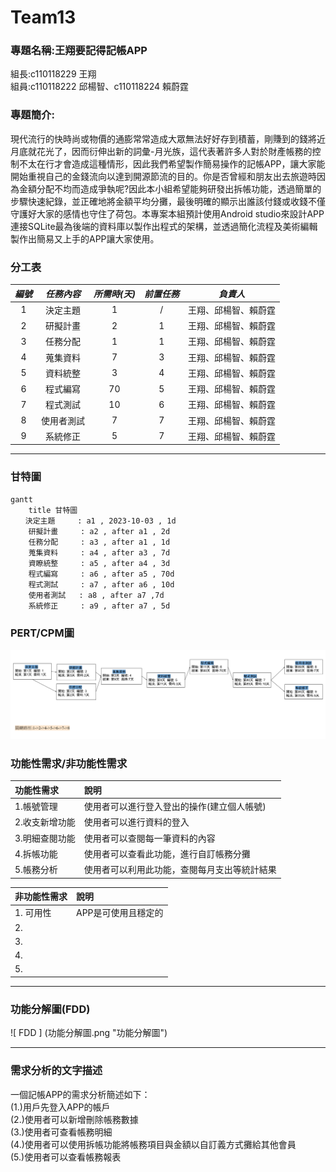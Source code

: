 # Team13
### 專題名稱:王翔要記得記帳APP  
組長:c110118229 王翔  
組員:c110118222 邱楊智、c110118224 賴蔚霆  

### 專題簡介:  
現代流行的快時尚或物價的通膨常常造成大眾無法好好存到積蓄，剛賺到的錢將近月底就花光了，因而衍伸出新的詞彙-月光族，這代表著許多人對於財產帳務的控制不太在行才會造成這種情形，因此我們希望製作簡易操作的記帳APP，讓大家能開始重視自己的金錢流向以達到開源節流的目的。你是否曾經和朋友出去旅遊時因為金額分配不均而造成爭執呢?因此本小組希望能夠研發出拆帳功能，透過簡單的步驟快速紀錄，並正確地將金額平均分攤，最後明確的顯示出誰該付錢或收錢不僅守護好大家的感情也守住了荷包。本專案本組預計使用Android studio來設計APP連接SQLite最為後端的資料庫以製作出程式的架構，並透過簡化流程及美術編輯製作出簡易又上手的APP讓大家使用。  

### 分工表
|  *編號*  |  *任務內容*  |  *所需時(天)*  |  *前置任務*  |  *負責人*  |
| :------: |   :------:  |    :------:   |   :------:  |  :------:  |
|     1    |   決定主題   |       1       |      /      |王翔、邱楊智、賴蔚霆|
|     2    |   研擬計畫   |       2       |      1      |王翔、邱楊智、賴蔚霆|
|     3    |   任務分配   |       1       |      1      |王翔、邱楊智、賴蔚霆|
|     4    |   蒐集資料   |       7       |      3      |王翔、邱楊智、賴蔚霆|
|     5    |   資料統整   |       3       |      4      |王翔、邱楊智、賴蔚霆|
|     6    |   程式編寫   |       70      |      5      |王翔、邱楊智、賴蔚霆|
|     7    |   程式測試   |       10      |      6      |王翔、邱楊智、賴蔚霆|
|     8    |  使用者測試  |       7       |      7      |王翔、邱楊智、賴蔚霆|
|     9    |  系統修正    |       5       |      7      |王翔、邱楊智、賴蔚霆|
---
### 甘特圖
```mermaid
gantt
    title 甘特圖
　　決定主題     : a1 , 2023-10-03 , 1d
    研擬計畫     : a2 , after a1 , 2d
    任務分配     : a3 , after a1 , 1d
    蒐集資料     : a4 , after a3 , 7d
    資瞭統整     : a5 , after a4 , 3d
    程式編寫     : a6 , after a5 , 70d
    程式測試     : a7 , after a6 , 10d
    使用者測試   : a8 , after a7 ,7d
    系統修正     : a9 , after a7 , 5d
```
### PERT/CPM圖
![pert](pert_diagram第13組.png "PERT圖") 

### 功能性需求/非功能性需求

|功能性需求|說明|
| :------ | :------ |
| 1.帳號管理|使用者可以進行登入登出的操作(建立個人帳號) |
| 2.收支新增功能|使用者可以進行資料的登入|
| 3.明細查閱功能|使用者可以查閱每一筆資料的內容|
| 4.拆帳功能|使用者可以查看此功能，進行自訂帳務分攤|
| 5.帳務分析|使用者可以利用此功能，查閱每月支出等統計結果|

|非功能性需求|說明|
| :------ | :------ |
| 1. 可用性| APP是可使用且穩定的|
| 2. |  |
| 3. |  |
| 4. |  |
| 5. |  |

---
### 功能分解圖(FDD)  

![ FDD ] (功能分解圖.png "功能分解圖") 

---
### 需求分析的文字描述  

一個記帳APP的需求分析簡述如下：  
(1.)用戶先登入APP的帳戶  
(2.)使用者可以新增刪除帳務數據  
(3.)使用者可查看帳務明細  
(4.)使用者可以使用拆帳功能將帳務項目與金額以自訂義方式攤給其他會員  
(5.)使用者可以查看帳務報表 




